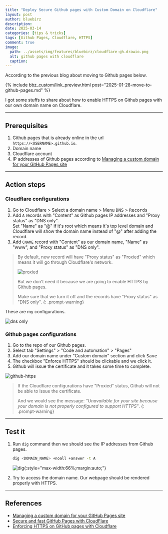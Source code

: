 ```yaml
---
title: "Deploy Secure Github pages with Custom Domain on Cloudflare"
layout: post
author: bluebirz
description:
date: 2025-03-14
categories: [tips & tricks]
tags: [Github Pages, Cloudflare, HTTPS]
comment: true
image:
  path: ../assets/img/features/bluebirz/cloudflare-gh.drawio.png
  alt: github pages with cloudflare
  caption: 
---
```


According to the previous blog about moving to Github pages below.

{% include bbz_custom/link_preview.html post="2025-01-28-move-to-github-pages.md" %}

I got some stuffs to share about how to enable HTTPS on Github pages with our own domain name on Cloudflare.

---

## Prerequisites

1. Github pages that is already online in the url `https://<USERNAME>.github.io`.
1. Domain name
1. Cloudflare account
1. IP addresses of Github pages according to [Managing a custom domain for your GitHub Pages site](https://docs.github.com/en/pages/configuring-a-custom-domain-for-your-github-pages-site/managing-a-custom-domain-for-your-github-pages-site)

---

## Action steps

### Cloudflare configurations

1. Go to Cloudflare > Select a domain name > Menu <kbd>DNS</kbd> > <kbd>Records</kbd>
1. Add `A` records with "Content" as Github pages IP addresses and "Proxy status" as "DNS only".  
  Set "Name" as "@" if it's root which means it's top level domain and Cloudflare will show the domain name instead of "@" after adding the record.
1. Add `CNAME` record with "Content" as our domain name, "Name" as "www", and "Proxy status" as "DNS only".

> By default, new record will have "Proxy status" as "Proxied" which means it will go through Cloudflare's network.
>
> ![proxied](https://bluebirzdotnet.s3.ap-southeast-1.amazonaws.com/github-page-custom-domain-cloudflare/cloudflare-default.png)
>
> But we don't need it because we are going to enable HTTPS by Github pages.
>
> Make sure that we turn it off and the records have "Proxy status" as "DNS only".
{: .prompt-warning}

These are my configurations.

![dns only](https://bluebirzdotnet.s3.ap-southeast-1.amazonaws.com/github-page-custom-domain-cloudflare/cloudflare-suppose.png)

### Github pages configurations

1. Go to the repo of our Github pages.
1. Select tab "Settings" > "Code and automation" > "Pages"
1. Add our domain name under "Custom domain" section and click <kbd>Save</kbd>
1. The checkbox "Enforce HTTPS" should be clickable and we click it.
1. Github will issue the certificate and it takes some time to complete.

![github-https](https://bluebirzdotnet.s3.ap-southeast-1.amazonaws.com/github-page-custom-domain-cloudflare/github-https.png)

> If the Cloudflare configurations have "Proxied" status, Github will not be able to issue the certificate.
>
> And we would see the message: *"Unavailable for your site because your domain is not properly configured to support HTTPS"*.
{: .prompt-warning}

---

## Test it

1. Run `dig` command then we should see the IP addresses from Github pages.

    ```sh
    dig <DOMAIN_NAME> +noall +answer -t A
    ```

    ![dig](https://bluebirzdotnet.s3.ap-southeast-1.amazonaws.com/github-page-custom-domain-cloudflare/dig.png){:style="max-width:66%;margin:auto;"}

1. Try to access the domain name. Our webpage should be rendered properly with HTTPS.

---

## References

- [Managing a custom domain for your GitHub Pages site](https://docs.github.com/en/pages/configuring-a-custom-domain-for-your-github-pages-site/managing-a-custom-domain-for-your-github-pages-site)
- [Secure and fast GitHub Pages with CloudFlare](https://blog.cloudflare.com/secure-and-fast-github-pages-with-cloudflare/)
- [Enforcing HTTPS on GitHub pages with Cloudflare](https://www.nickquinn.co.uk/posts/github-pages-with-cloudflare/)
